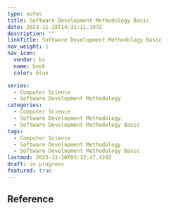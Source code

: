```yaml
---
type: notes
title: Software Development Methodology Basic
date: 2023-11-28T14:31:11.197Z
description: ""
linkTitle: Software Development Methodology Basic
nav_weight: 1
nav_icon:
  vendor: bs
  name: book
  color: blue

series:
  - Computer Science
  - Software Development Methodology
categories:
  - Computer Science
  - Software Development Methodology
  - Software Development Methodology Basic
tags:
  - Computer Science
  - Software Development Methodology
  - Software Development Methodology Basic
lastmod: 2023-12-10T03:12:47.424Z
draft: in progress
featured: true
---
```


## Reference
